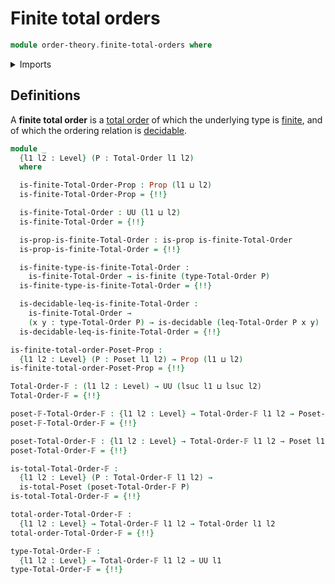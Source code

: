 # Finite total orders

```agda
module order-theory.finite-total-orders where
```

<details><summary>Imports</summary>

```agda
open import foundation.decidable-types
open import foundation.dependent-pair-types
open import foundation.function-types
open import foundation.propositions
open import foundation.universe-levels

open import order-theory.finite-posets
open import order-theory.posets
open import order-theory.total-orders

open import univalent-combinatorics.finite-types
```

</details>

## Definitions

A **finite total order** is a [total order](order-theory.total-orders.md) of
which the underlying type is [finite](univalent-combinatorics.finite-types.md),
and of which the ordering relation is
[decidable](foundation.decidable-relations.md).

```agda
module _
  {l1 l2 : Level} (P : Total-Order l1 l2)
  where

  is-finite-Total-Order-Prop : Prop (l1 ⊔ l2)
  is-finite-Total-Order-Prop = {!!}

  is-finite-Total-Order : UU (l1 ⊔ l2)
  is-finite-Total-Order = {!!}

  is-prop-is-finite-Total-Order : is-prop is-finite-Total-Order
  is-prop-is-finite-Total-Order = {!!}

  is-finite-type-is-finite-Total-Order :
    is-finite-Total-Order → is-finite (type-Total-Order P)
  is-finite-type-is-finite-Total-Order = {!!}

  is-decidable-leq-is-finite-Total-Order :
    is-finite-Total-Order →
    (x y : type-Total-Order P) → is-decidable (leq-Total-Order P x y)
  is-decidable-leq-is-finite-Total-Order = {!!}

is-finite-total-order-Poset-Prop :
  {l1 l2 : Level} (P : Poset l1 l2) → Prop (l1 ⊔ l2)
is-finite-total-order-Poset-Prop = {!!}

Total-Order-𝔽 : (l1 l2 : Level) → UU (lsuc l1 ⊔ lsuc l2)
Total-Order-𝔽 = {!!}

poset-𝔽-Total-Order-𝔽 : {l1 l2 : Level} → Total-Order-𝔽 l1 l2 → Poset-𝔽 l1 l2
poset-𝔽-Total-Order-𝔽 = {!!}

poset-Total-Order-𝔽 : {l1 l2 : Level} → Total-Order-𝔽 l1 l2 → Poset l1 l2
poset-Total-Order-𝔽 = {!!}

is-total-Total-Order-𝔽 :
  {l1 l2 : Level} (P : Total-Order-𝔽 l1 l2) →
  is-total-Poset (poset-Total-Order-𝔽 P)
is-total-Total-Order-𝔽 = {!!}

total-order-Total-Order-𝔽 :
  {l1 l2 : Level} → Total-Order-𝔽 l1 l2 → Total-Order l1 l2
total-order-Total-Order-𝔽 = {!!}

type-Total-Order-𝔽 :
  {l1 l2 : Level} → Total-Order-𝔽 l1 l2 → UU l1
type-Total-Order-𝔽 = {!!}
```

